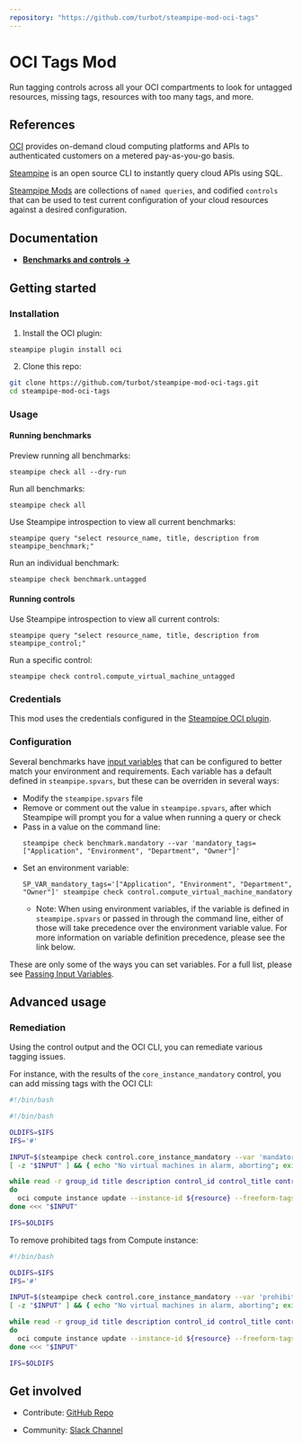```yaml
---
repository: "https://github.com/turbot/steampipe-mod-oci-tags"
---
```


# OCI Tags Mod

Run tagging controls across all your OCI compartments to look for untagged resources, missing tags, resources with too many tags, and more.

## References

[OCI](https://docs.oracle.com/en-us/iaas/Content/home.htm) provides on-demand cloud computing platforms and APIs to authenticated customers on a metered pay-as-you-go basis.

[Steampipe](https://steampipe.io) is an open source CLI to instantly query cloud APIs using SQL.

[Steampipe Mods](https://steampipe.io/docs/reference/mod-resources#mod) are collections of `named queries`, and codified `controls` that can be used to test current configuration of your cloud resources against a desired configuration.

## Documentation

- **[Benchmarks and controls →](https://hub.steampipe.io/mods/turbot/oci_tags/controls)**

## Getting started

### Installation

1) Install the OCI plugin:
```shell
steampipe plugin install oci
```

2) Clone this repo:
```sh
git clone https://github.com/turbot/steampipe-mod-oci-tags.git
cd steampipe-mod-oci-tags
```

### Usage

#### Running benchmarks

Preview running all benchmarks:
```shell
steampipe check all --dry-run
```

Run all benchmarks:
```shell
steampipe check all
```

Use Steampipe introspection to view all current benchmarks:
```shell
steampipe query "select resource_name, title, description from steampipe_benchmark;"
```

Run an individual benchmark:
```shell
steampipe check benchmark.untagged
```

#### Running controls

Use Steampipe introspection to view all current controls:
```shell
steampipe query "select resource_name, title, description from steampipe_control;"
```

Run a specific control:
```shell
steampipe check control.compute_virtual_machine_untagged
```

### Credentials

This mod uses the credentials configured in the [Steampipe OCI plugin](https://hub.steampipe.io/plugins/turbot/oci).

### Configuration

Several benchmarks have [input variables](https://steampipe.io/docs/using-steampipe/mod-variables) that can be configured to better match your environment and requirements. Each variable has a default defined in `steampipe.spvars`, but these can be overriden in several ways:

- Modify the `steampipe.spvars` file
- Remove or comment out the value in `steampipe.spvars`, after which Steampipe will prompt you for a value when running a query or check
- Pass in a value on the command line:
  ```shell
  steampipe check benchmark.mandatory --var 'mandatory_tags=["Application", "Environment", "Department", "Owner"]'
  ```
- Set an environment variable:
  ```shell
  SP_VAR_mandatory_tags='["Application", "Environment", "Department", "Owner"]' steampipe check control.compute_virtual_machine_mandatory
  ```
  - Note: When using environment variables, if the variable is defined in `steampipe.spvars` or passed in through the command line, either of those will take precedence over the environment variable value. For more information on variable definition precedence, please see the link below.

These are only some of the ways you can set variables. For a full list, please see [Passing Input Variables](https://steampipe.io/docs/using-steampipe/mod-variables#passing-input-variables).

## Advanced usage

### Remediation

Using the control output and the OCI CLI, you can remediate various tagging issues.

For instance, with the results of the `core_instance_mandatory` control, you can add missing tags with the OCI CLI:

```bash
#!/bin/bash

#!/bin/bash

OLDIFS=$IFS
IFS='#'

INPUT=$(steampipe check control.core_instance_mandatory --var 'mandatory_tags=["Application"]' --output csv --header=false --separator '#' | grep 'alarm')
[ -z "$INPUT" ] && { echo "No virtual machines in alarm, aborting"; exit 0; }

while read -r group_id title description control_id control_title control_description reason resource status compartment_id
do
  oci compute instance update --instance-id ${resource} --freeform-tags '{"Application":"MyApplication"}' --force
done <<< "$INPUT"

IFS=$OLDIFS
```

To remove prohibited tags from Compute instance:
```bash
#!/bin/bash

OLDIFS=$IFS
IFS='#'

INPUT=$(steampipe check control.core_instance_mandatory --var 'prohibited_tags=["Password"]' --output csv --header=false --separator '#' | grep 'alarm')
[ -z "$INPUT" ] && { echo "No virtual machines in alarm, aborting"; exit 0; }

while read -r group_id title description control_id control_title control_description reason resource status compartment_id
do
  oci compute instance update --instance-id ${resource} --freeform-tags '{}' --force
done <<< "$INPUT"

IFS=$OLDIFS
```

## Get involved

* Contribute: [GitHub Repo](https://github.com/turbot/steampipe-mod-oci-tags)

* Community: [Slack Channel](https://join.slack.com/t/steampipe/shared_invite/zt-oij778tv-lYyRTWOTMQYBVAbtPSWs3g)

